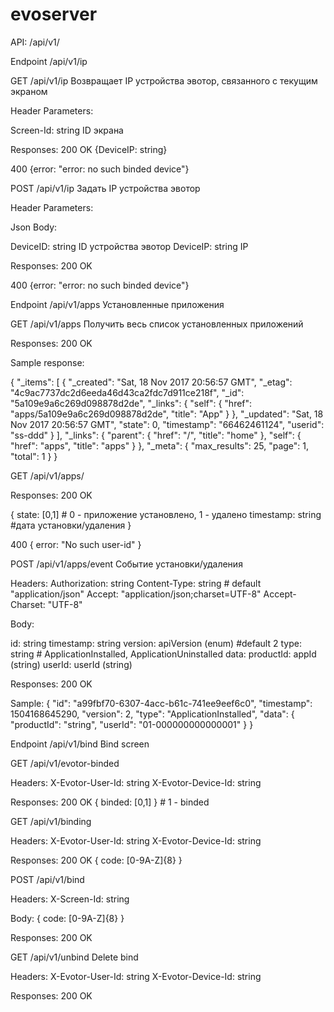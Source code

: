 # evoserver

API:
/api/v1/

Endpoint /api/v1/ip

GET /api/v1/ip
Возвращает IP устройства эвотор, связанного с текущим экраном

Header Parameters:

Screen-Id: string
ID экрана

Responses:
200 OK
{DeviceIP: string}

400
{error: "error: no such binded device"}

POST /api/v1/ip
Задать IP устройства эвотор

Header Parameters:

Json Body:

DeviceID: string
ID устройства эвотор
DeviceIP: string
IP

Responses:
200 OK

400
{error: "error: no such binded device"}

Endpoint /api/v1/apps
Установленные приложения

GET /api/v1/apps
Получить весь список установленных приложений

Responses:
200 OK

Sample response:

{
    "_items": [
        {
            "_created": "Sat, 18 Nov 2017 20:56:57 GMT",
            "_etag": "4c9ac7737dc2d6eeda46d43ca2fdc7d911ce218f",
            "_id": "5a109e9a6c269d098878d2de",
            "_links": {
                "self": {
                    "href": "apps/5a109e9a6c269d098878d2de",
                    "title": "App"
                }
            },
            "_updated": "Sat, 18 Nov 2017 20:56:57 GMT",
            "state": 0,
            "timestamp": "66462461124",
            "userid": "ss-ddd"
        }
    ],
    "_links": {
        "parent": {
            "href": "/",
            "title": "home"
        },
        "self": {
            "href": "apps",
            "title": "apps"
        }
    },
    "_meta": {
        "max_results": 25,
        "page": 1,
        "total": 1
    }
}

GET /api/v1/apps/<user-id>

Responses:
200 OK

{
	state: [0,1] # 0 - приложение установлено, 1 - удалено
	timestamp: string #дата установки/удаления
}

400
{ error: "No such user-id" }

POST /api/v1/apps/event
Событие установки/удаления

Headers:
Authorization: string
Content-Type: string # default "application/json"
Accept: "application/json;charset=UTF-8"
Accept-Charset: "UTF-8"

Body:

id: string
timestamp: string
version: 	apiVersion (enum) #default 2
type: string # ApplicationInstalled, ApplicationUninstalled
data:
	productId: 	appId (string)
	userId: userId (string)

Responses:
200 OK

Sample:
{
  "id": "a99fbf70-6307-4acc-b61c-741ee9eef6c0",
  "timestamp": 1504168645290,
  "version": 2,
  "type": "ApplicationInstalled",
  "data": {
    "productId": "string",
    "userId": "01-000000000000001"
  }
}

Endpoint /api/v1/bind
Bind screen

GET /api/v1/evotor-binded

Headers:
X-Evotor-User-Id: string
X-Evotor-Device-Id: string

Responses:
200 OK
{ binded: [0,1] } # 1 - binded

GET /api/v1/binding

Headers:
X-Evotor-User-Id: string
X-Evotor-Device-Id: string

Responses:
200 OK
{ code: [0-9A-Z]{8} }

POST /api/v1/bind

Headers:
X-Screen-Id: string

Body:
{ code: [0-9A-Z]{8} }

Responses:
200 OK

GET /api/v1/unbind
Delete bind

Headers:
X-Evotor-User-Id: string
X-Evotor-Device-Id: string

Responses:
200 OK